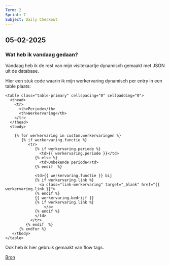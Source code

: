```yaml
---
Term: 2  
Sprint: 7  
Subject: Daily Checkout  
---
```


## 05-02-2025

### Wat heb ik vandaag gedaan?

Vandaag heb ik de rest van mijn visitekaartje dynamisch gemaakt met JSON uit de database.

Hier een stuk code waarin ik mijn werkervaring dynamisch per entry in een table plaats:  

```liquid
<table class="table-primary" cellspacing="0" cellpadding="0">
  <thead>
    <tr>
      <th>Periode</th>
      <th>Werkervaring</th>
    </tr>
  </thead>
  <tbody>

    {% for werkervaring in custom.werkervaringen %}
       {% if werkervaring.functie %}
          <tr>
             {% if werkervaring.periode %}
               <td>{{ werkervaring.periode }}</td>
             {% else %}
               <td>Onbekende periode</td>
             {% endif  %}
                          
             <td>{{ werkervaring.functie }} bij 
             {% if werkervaring.link %}
               <a class="link-werkervaring" target="_blank" href="{{ werkervaring.link }}">
             {% endif %}
             {{ werkervaring.bedrijf }}
             {% if werkervaring.link %}
                 </a>
             {% endif %}                          
             </td>
           </tr>
         {% endif  %}
      {% endfor %}
   </tbody>
</table>
```

Ook heb ik hier gebruik gemaakt van flow tags.

[Bron](https://shopify.github.io/liquid/tags/control-flow/)
